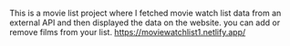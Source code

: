This is a movie list project where I fetched movie watch list data from an external API and then displayed the data on the website. you can add or remove films from your list.                                                                                                                                https://moviewatchlist1.netlify.app/      
 
